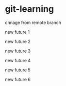 # git-learning

chnage from remote branch


new future 1

new future 2

new future 3

new future 4

new future 5

new future 6
